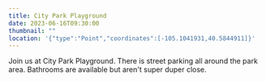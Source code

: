```yaml
---
title: City Park Playground
date: 2023-06-16T09:30:00
thumbnail: ""
location: '{"type":"Point","coordinates":[-105.1041931,40.5844911]}'
---
```

Join us at City Park Playground. There is street parking all around the park area. Bathrooms are available but aren't super duper close.